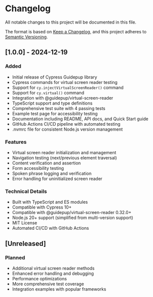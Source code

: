 # Changelog

All notable changes to this project will be documented in this file.

The format is based on [Keep a Changelog](https://keepachangelog.com/en/1.0.0/),
and this project adheres to [Semantic Versioning](https://semver.org/spec/v2.0.0.html).

## [1.0.0] - 2024-12-19

### Added
- Initial release of Cypress Guidepup library
- Cypress commands for virtual screen reader testing
- Support for `cy.injectVirtualScreenReader()` command
- Support for `cy.virtual()` command
- Integration with @guidepup/virtual-screen-reader
- TypeScript support and type definitions
- Comprehensive test suite with 4 passing tests
- Example test page for accessibility testing
- Documentation including README, API docs, and Quick Start guide
- GitHub Actions CI/CD pipeline with automated testing
- .nvmrc file for consistent Node.js version management

### Features
- Virtual screen reader initialization and management
- Navigation testing (next/previous element traversal)
- Content verification and assertion
- Form accessibility testing
- Spoken phrase logging and verification
- Error handling for uninitialized screen reader

### Technical Details
- Built with TypeScript and ES modules
- Compatible with Cypress 10+
- Compatible with @guidepup/virtual-screen-reader 0.32.0+
- Node.js 20+ support (simplified from multi-version support)
- MIT License
- Automated CI/CD with GitHub Actions

## [Unreleased]

### Planned
- Additional virtual screen reader methods
- Enhanced error handling and debugging
- Performance optimizations
- More comprehensive test coverage
- Integration examples with popular frameworks
